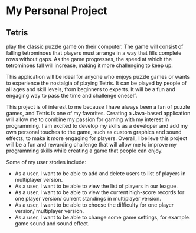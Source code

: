 # My Personal Project

## Tetris
play the classic puzzle game on their computer. The game will consist of falling tetrominoes that players must arrange in a way that fills complete rows without gaps. As the game progresses, the speed at which the tetrominoes fall will increase, making it more challenging to keep up.

This application will be ideal for anyone who enjoys puzzle games or wants to experience the nostalgia of playing Tetris. It can be played by people of all ages and skill levels, from beginners to experts. It will be a fun and engaging way to pass the time and challenge oneself.

This project is of interest to me because I have always been a fan of puzzle games, and Tetris is one of my favorites. Creating a Java-based application will allow me to combine my passion for gaming with my interest in programming. I am excited to develop my skills as a developer and add my own personal touches to the game, such as custom graphics and sound effects, to make it more engaging for players. Overall, I believe this project will be a fun and rewarding challenge that will allow me to improve my programming skills while creating a game that people can enjoy.

Some of my user stories include:
- As a user, I want to be able to add and delete users to list of players in multiplayer version.
- As a user, I want to be able to view the list of players in our league.
- As a user, I want to be able to view the current high-score records for one player version/ current standings in multiplayer version.
- As a user, I want to be able to choose the difficulty for one player version/ multiplayer version.
- As a user, I want to be able to change some game settings, for example: game sound and sound effect. 

  